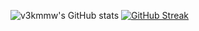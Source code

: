![v3kmmw's GitHub stats](https://github-readme-stats.vercel.app/api?username=v3kmmw&show_icons=true&theme=radical)
[![GitHub Streak](https://streak-stats.demolab.com?user=v3kmmw&theme=dark)](https://git.io/streak-stats)
